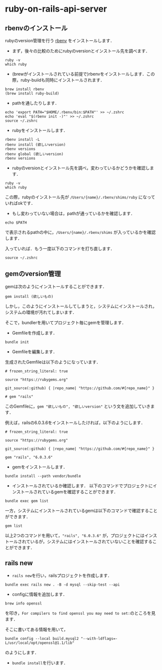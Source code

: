 # ruby-on-rails-api-server

## rbenvのインストール
rubyのversion管理を行う [rbenv](https://github.com/rbenv/rbenv) をインストールします．

- まず，後々の比較のためにrubyのversionとインストール先を調べます．

```
ruby -v
which ruby
```

- (brewがインストールされている前提で)rbenvをインストールします．この際，ruby-buiidも同時にインストールされます．

```
brew install rbenv
(brew install ruby-build)
```

- pathを通したりします．

```
echo 'export PATH="$HOME/.rbenv/bin:$PATH"' >> ~/.zshrc
echo 'eval "$(rbenv init -)"' >> ~/.zshrc
source ~/.zshrc
```

- rubyをインストールします．

```
rbenv install -L
rbenv install (欲しいversion)
rbenv versions
rbenv global (欲しいversion)
rbenv versions
```

- rubyのversionとインストール先を調べ，変わっているかどうかを確認します．

```
ruby -v
which ruby
```
この際，rubyのインストール先が `/Users/{name}/.rbenv/shims/ruby` になっていればokです．

- もし変わっていない場合は，pathが通っているかを確認します．

```
echo $PATH
```
で表示されるpathの中に，`/Users/{name}/.rbenv/shims` が入っているかを確認します．

入っていれば．もう一度以下のコマンドを打ち直します．

```
source ~/.zshrc
```

## gemのversion管理
gemは次のようにインストールすることができます．

```
gem install (欲しいもの)
```
しかし，このようにインストールしてしまうと，システムにインストールされ，システムの環境が汚れてしまいます．

そこで，bundlerを用いてプロジェクト毎にgemを管理します．

- Gemfileを作成します．

```
bundle init
```

- Gemfileを編集します．

生成されたGemfileは以下のようになっています．

```Gemfile
# frozen_string_literal: true

source "https://rubygems.org"

git_source(:github) { |repo_name| "https://github.com/#{repo_name}" }

# gem "rails"
```
このGemfileに，`gem "欲しいもの", "欲しいversion"` という文を追加していきます．

例えば，railsの6.0.3.6をインストールしたければ，以下のようにします．

```Gemfile
# frozen_string_literal: true

source "https://rubygems.org"

git_source(:github) { |repo_name| "https://github.com/#{repo_name}" }

gem "rails", "6.0.3.6"
```

- gemをインストールします．

```
bundle install --path vendor/bundle
```

- インストールされているか確認します．
以下のコマンドでプロジェクトにインストールされているgemを確認することができます．

```
bundle exec gem list
```
一方，システムにインストールされているgemは以下のコマンドで確認することができます．

```
gem list
```

以上2つのコマンドを用いて，`"rails", "6.0.3.6"` が，プロジェクトにはインストールされているが，システムにはインストールされていないことを確認することができます．

## rails new
- `rails new`を行い，railsプロジェクトを作成します．

```
bundle exec rails new . -B -d mysql --skip-test --api
```

- configに情報を追加します．

```
brew info openssl
```
を叩き，`For compilers to find openssl you may need to set:`のところを見ます．

そこに書いてある情報を用いて，

```
bundle config --local build.mysql2 "--with-ldflags=-L/usr/local/opt/openssl@1.1/lib"
```
のようにします．

- `bundle install`を行います．
